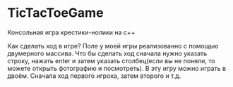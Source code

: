 # TicTacToeGame
Консольная игра крестики-нолики на c++

Как сделать ход в игре?
Поле у моей игры реализованно с помощью двумерного массива.
Что бы сделать ход сначала нужно указать строку, нажать enter
и затем указать столбец(если вы не поняли, то можете открыть фотографию и посмотреть).
В эту игру можно играть в двоём.
Сначала ход первого игрока, затем второго и т.д.
